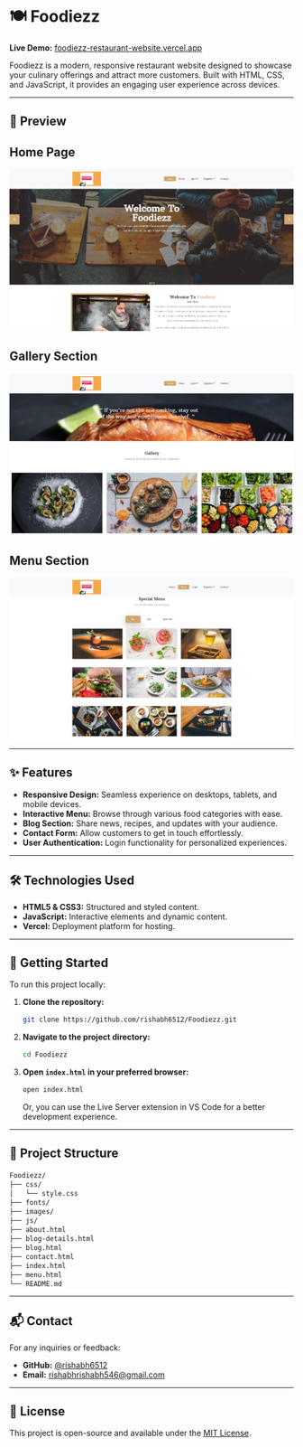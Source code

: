 # 🍽️ Foodiezz

**Live Demo:** [foodiezz-restaurant-website.vercel.app](https://foodiezz-restaurant-website.vercel.app)

Foodiezz is a modern, responsive restaurant website designed to showcase your culinary offerings and attract more customers. Built with HTML, CSS, and JavaScript, it provides an engaging user experience across devices.

---

## 📸 Preview

## Home Page
![Home Page](./images/Home_Page.png)

## Gallery Section
![Gallery Section](./images/Gallery_Page.png)

## Menu Section
![Menu Section](./images/Menu_Page.png)

---

## ✨ Features

* **Responsive Design:** Seamless experience on desktops, tablets, and mobile devices.
* **Interactive Menu:** Browse through various food categories with ease.
* **Blog Section:** Share news, recipes, and updates with your audience.
* **Contact Form:** Allow customers to get in touch effortlessly.
* **User Authentication:** Login functionality for personalized experiences.

---

## 🛠️ Technologies Used

* **HTML5 & CSS3:** Structured and styled content.
* **JavaScript:** Interactive elements and dynamic content.
* **Vercel:** Deployment platform for hosting.

---

## 🚀 Getting Started

To run this project locally:

1. **Clone the repository:**

   ```bash
   git clone https://github.com/rishabh6512/Foodiezz.git
   ```

2. **Navigate to the project directory:**

   ```bash
   cd Foodiezz
   ```

3. **Open `index.html` in your preferred browser:**

   ```bash
   open index.html
   ```

   Or, you can use the Live Server extension in VS Code for a better development experience.

---

## 📂 Project Structure

```
Foodiezz/
├── css/
│   └── style.css
├── fonts/
├── images/
├── js/
├── about.html
├── blog-details.html
├── blog.html
├── contact.html
├── index.html
├── menu.html
└── README.md
```

---

## 📬 Contact

For any inquiries or feedback:

* **GitHub:** [@rishabh6512](https://github.com/rishabh6512)
* **Email:** [rishabhrishabh546@gmail.com](mailto:rishabhrishabh546@gmail.com)

---

## 📄 License

This project is open-source and available under the [MIT License](LICENSE).
